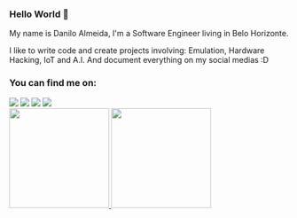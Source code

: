 ### Hello World 👋

My name is Danilo Almeida, I'm a Software Engineer living in Belo Horizonte.

I like to write code and create projects involving: Emulation, Hardware Hacking, IoT and A.I. 
And document everything on my social medias :D


### You can find me on:

<div>
<a href="https://www.youtube.com/DanMaker01" target="_blank"><img src="https://img.shields.io/badge/YouTube-FF0000?style=for-the-badge&logo=youtube&logoColor=white" target="_blank"></a>
<a href="https://instagram.com/dan.cpp" target="_blank"><img src="https://img.shields.io/badge/-Instagram-%23E4405F?style=for-the-badge&logo=instagram&logoColor=white" target="_blank"></a>
<a href = "mailto:danilooalmeida94@gmail.com"><img src="https://img.shields.io/badge/Gmail-D14836?style=for-the-badge&logo=gmail&logoColor=white" target="_blank"></a>
<a href="https://www.linkedin.com/in/danilo-almeida-a16a2b137" target="_blank"><img src="https://img.shields.io/badge/-LinkedIn-%230077B5?style=for-the-badge&logo=linkedin&logoColor=white" target="_blank"></a>   
</div>



<div>
<a href="https://github.com/danilo94">
<img height="180em" src="https://github-readme-stats.vercel.app/api/top-langs/?username=danilo94&layout=compact&langs_count=7&theme=dracula"/>
<img height="180em" src="https://github-readme-stats.vercel.app/api?username=danilo94&show_icons=true&theme=dracula&include_all_commits=true&count_private=true"/>
</div>

